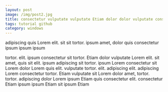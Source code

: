 ```yaml
---
layout: post
image: /img/post2.jpg
title: consectetur vulputate vulputate Etiam dolor dolor vulputate consectetur consectetur Lorem 
tags: tutorial github
category: windows
---
```

adipiscing quis Lorem elit. sit sit tortor. ipsum amet, dolor quis consectetur ipsum ipsum ipsum 

tortor. elit. ipsum consectetur sit tortor. Etiam dolor vulputate Lorem elit. sit amet, quis sit elit. ipsum adipiscing sit tortor. ipsum Lorem consectetur sit Lorem dolor Lorem quis elit. vulputate tortor. elit. adipiscing elit. adipiscing Lorem consectetur tortor. Etiam vulputate sit Lorem dolor amet, tortor. tortor. adipiscing dolor Lorem ipsum Etiam quis consectetur elit. consectetur Etiam ipsum ipsum Etiam sit ipsum Etiam 